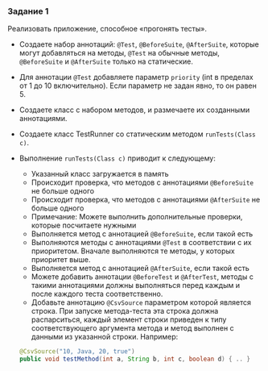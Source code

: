 ### Задание 1

Реализовать приложение, способное «прогонять тесты».

- Создаете набор аннотаций: `@Test`, `@BeforeSuite`, `@AfterSuite`, которые могут добавляться на методы, `@Test` на обычные методы, `@BeforeSuite` и `@AfterSuite` только на статические.
- Для аннотации `@Test` добавляете параметр `priority` (int в пределах от 1 до 10 включительно). Если параметр не задан явно, то он равен 5.
- Создаете класс с набором методов, и размечаете их созданными аннотациями. 
- Создаете класс TestRunner со статическим методом `runTests(Class c)`.

- Выполнение `runTests(Class c)` приводит к следующему:

    * Указанный класс загружается в память
    * Происходит проверка, что методов с аннотациями `@BeforeSuite` не больше одного 
    * Происходит проверка, что методов с аннотациями `@AfterSuite` не больше одного
    * Примечание: Можете выполнить дополнительные проверки, которые посчитаете нужными
    * Выполняется метод с аннотацией `@BeforeSuite`, если такой есть
    * Выполняются методы с аннотациями `@Test` в соответствии с их приоритетом. Вначале выполняются те методы, у которых приоритет выше.
    * Выполняется метод с аннотацией `@AfterSuite`, если такой есть
    * Можете добавить аннотации `@BeforeTest` и `@AfterTest`, методы с такими аннотациями должны выполняться перед каждым и после каждого теста соответственно.
    * Добавьте аннотацию `@CsvSource` параметром которой является строка. При запуске метода-теста эта строка должна распарситься, каждый элемент строки приведен к типу соответствующего аргумента метода и метод выполнен с данными из указанной строки. Например: 
    ``` java
    @CsvSource("10, Java, 20, true")
    public void testMethod(int a, String b, int c, boolean d) { .. }
    ```